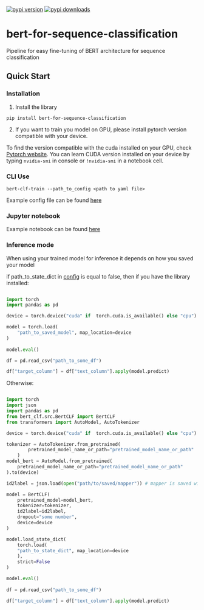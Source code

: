[![pypi version](https://img.shields.io/pypi/v/bert-for-sequence-classification)](https://pypi.org/project/bert-for-sequence-classification)
[![pypi downloads](https://img.shields.io/pypi/dm/bert-for-sequence-classification)](https://pypi.org/project/bert-for-sequence-classification)

# bert-for-sequence-classification
Pipeline for easy fine-tuning of BERT architecture for sequence classification

## Quick Start

### Installation

1. Install the library
```
pip install bert-for-sequence-classification
```
   
2. If you want to train you model on GPU, please install pytorch version compatible with your device.

To find the version compatible with the cuda installed on your GPU, check 
[Pytorch website](https://pytorch.org/get-started/previous-versions/).
You can learn CUDA version installed on your device by typing `nvidia-smi` in console or
`!nvidia-smi` in a notebook cell.

### CLI Use

```
bert-clf-train --path_to_config <path to yaml file>
```

Example config file can be found [here](config.yaml)

### Jupyter notebook

Example notebook can be found [here](example/pipeline_example.ipynb)

### Inference mode

When using your trained model for inference it depends on how you saved your model

if path_to_state_dict in [config](config.yaml) is equal to false, 
then if you have the library installed:

```python

import torch
import pandas as pd

device = torch.device("cuda" if  torch.cuda.is_available() else "cpu")

model = torch.load(
    "path_to_saved_model", map_location=device
)
    
model.eval()

df = pd.read_csv("path_to_some_df")

df["target_column"] = df["text_column"].apply(model.predict)
```

Otherwise:

```python

import torch
import json
import pandas as pd
from bert_clf.src.BertCLF import BertCLF
from transformers import AutoModel, AutoTokenizer

device = torch.device("cuda" if  torch.cuda.is_available() else "cpu")

tokenizer = AutoTokenizer.from_pretrained(
        pretrained_model_name_or_path="pretrained_model_name_or_path"
    )
model_bert = AutoModel.from_pretrained(
    pretrained_model_name_or_path="pretrained_model_name_or_path"
).to(device)

id2label = json.load(open("path/to/saved/mapper")) # mapper is saved with the state dict

model = BertCLF(
    pretrained_model=model_bert,
    tokenizer=tokenizer,
    id2label=id2label,
    dropout="some number",
    device=device
)

model.load_state_dict(
    torch.load(
    "path_to_state_dict", map_location=device
    ),
    strict=False
)

model.eval()
    
df = pd.read_csv("path_to_some_df")

df["target_column"] = df["text_column"].apply(model.predict)
```
